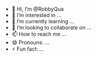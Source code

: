 - 👋 Hi, I’m @RobbyQua
- 👀 I’m interested in ...
- 🌱 I’m currently learning ...
- 💞️ I’m looking to collaborate on ...
- 📫 How to reach me ...
- 😄 Pronouns: ...
- ⚡ Fun fact: ...

<!---
RobbyQua/RobbyQua is a ✨ special ✨ repository because its `README.md` (this file) appears on your GitHub profile.
You can click the Preview link to take a look at your changes.
--->

